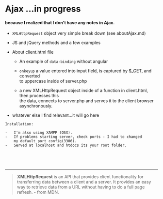 # Ajax  ...in progress

#### because I realized that I don't have any notes in Ajax.


-  `XMLHttpRequest` object very simple break down (see aboutAjax.md)
-  JS and jQuery methods and a few examples
-  About client.html file

	-  An example of `data-binding` without angular

	-  `onkeyup` a value entered into input field, is captured by $_GET, and converted   
	    to uppercase inside of server.php   

	-  a new XMLHttpRequest object inside of a function in client.html, then processes this         
           the data, connects to server.php and serves it to the client browser asynchronously.   	
	 
	 
-  whatever else I find relevant...it will go here

```
Installation:

-   I'm also using XAMPP (OSX).  
-   If problems starting server, check ports - I had to changed   
    my default port config(3306).    
-   Served at localhost and htdocs its your root folder.    

	
```

<br />
<hr />

> **XMLHttpRequest** is an API that provides client functionality for transferring data between a client and a server. 
> It provides an easy way to retrieve data from a URL without having to do a full page refresh. - from MDN. 
